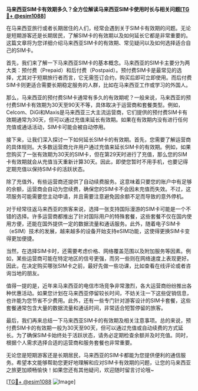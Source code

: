 **马来西亚SIM卡有效期多久？全方位解读马来西亚SIM卡使用时长与相关问题[[TG💪+ @esim1088](https://t.me/s/esim1088)]**

在马来西亚旅行或者长期居住的人们，经常会遇到关于SIM卡有效期的问题。无论是短期游客还是长期居民，了解SIM卡的有效期以及如何延长它都是非常重要的。这篇文章将为您详细介绍马来西亚SIM卡的有效期、常见疑问以及如何选择适合自己的SIM卡。

首先，我们来了解一下马来西亚SIM卡的基本概念。马来西亚的SIM卡主要分为两大类：预付费（Prepaid）和后付费（Postpaid）。预付费SIM卡是最常见的选择，尤其对于短期旅行者而言，它无需签订合约，购买后即可立即使用。而后付费SIM卡则更适合需要长期稳定服务的人群，比如在马来西亚工作或学习的外国人。

那么，马来西亚的预付费SIM卡通常有多久的有效期呢？一般来说，马来西亚的预付费SIM卡有效期为30天至90天不等，具体取决于运营商和套餐类型。例如，Celcom、DiGi和Maxis是马来西亚三大主流运营商，它们提供的预付费SIM卡有效期通常为30天，但可以通过充值来延长有效期。如果在有效期内没有进行任何充值或通话活动，SIM卡可能会被自动停用。

接下来，让我们深入探讨一下如何延长SIM卡的有效期。首先，您需要了解运营商的具体规则。大多数运营商允许用户通过充值来延长SIM卡的有效期。例如，如果您购买了一张有效期为30天的SIM卡，但在第29天时进行了充值，那么您的SIM卡有效期就会从充值当天重新计算30天。因此，即使您暂时不用手机，也要记得定期充值以保持SIM卡的活跃状态。

除了充值外，有些运营商还提供了自动续费服务。这意味着只要您的账户中有足够的余额，运营商会自动为您续费，确保您的SIM卡不会因未充值而失效。不过，这项服务可能需要您主动申请，并且需要注意避免因余额不足而导致的意外停机。

对于经常往返马来西亚的旅客来说，选择一张支持国际漫游的SIM卡可能是一个不错的选择。许多运营商都推出了针对国际用户的特殊套餐，这些套餐不仅在国内使用方便，还能在国外提供一定的数据流量和通话服务。此外，随着电子SIM卡（eSIM）技术的发展，越来越多的设备开始支持eSIM功能，这使得更换SIM卡变得更加便捷。

当然，在选择SIM卡时，还需要考虑价格、网络覆盖范围以及附加服务等因素。例如，某些运营商可能在特定地区的信号更强，而另一些则在网络速度上表现更好。因此，在决定购买哪张SIM卡之前，最好先做一些功课，比如查看在线评论或者咨询当地的朋友。

值得一提的是，近年来马来西亚的电信市场竞争非常激烈，各大运营商纷纷推出各种优惠活动。如果您计划在马来西亚停留较长时间，不妨关注一下这些促销信息，也许能为您节省不少费用。此外，还有一些专门针对游客设计的SIM卡套餐，这些套餐通常包含大量的数据流量和通话时间，非常适合短暂停留的旅客。

最后，我们再来总结一下马来西亚SIM卡的有效期及相关注意事项。总的来说，预付费SIM卡的有效期一般为30天至90天，但可以通过充值或自动续费的方式延长。为了确保SIM卡始终处于活跃状态，请务必定期检查余额并及时充值。同时，根据个人需求选择合适的运营商和服务套餐也非常重要。

无论您是短期游客还是长期居民，马来西亚的SIM卡都能为您提供便利的通信服务。希望本文能够帮助您更好地理解和应对SIM卡有效期的问题，让您的马来西亚之旅更加顺畅愉快！如果您还有其他疑问，欢迎随时留言讨论哦~

[[TG💪+ @esim1088](https://t.me/s/esim1088) ![Image](https://i.postimg.cc/4NQfJmqS/Snipaste-2025-05-13-00-14-12.png)]